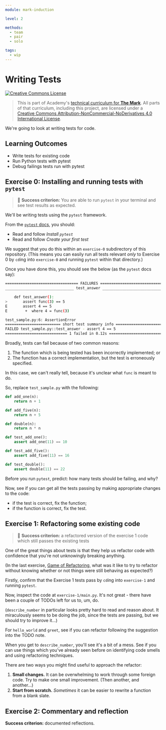 ```yaml
---
module: mark-induction

level: 2

methods:
  - team
  - pair
  - solo

tags:
  - wip
---
```


# Writing Tests

<a rel="license" href="http://creativecommons.org/licenses/by-nc-nd/4.0/"><img alt="Creative Commons License" style="border-width:0" src="https://i.creativecommons.org/l/by-nc-nd/4.0/88x31.png" /></a>

> This is part of Academy's [technical curriculum for **The Mark**](https://github.com/WeAreAcademy/curriculum-mark). All parts of that curriculum, including this project, are licensed under a <a rel="license" href="http://creativecommons.org/licenses/by-nc-nd/4.0/">Creative Commons Attribution-NonCommercial-NoDerivatives 4.0 International License</a>.

We're going to look at writing tests for code.

## Learning Outcomes

- Write tests for existing code
- Run Python tests with pytest
- Debug failings tests run with pytest

## Exercise 0: Installing and running tests with `pytest`

> 🎯 **Success criterion:** You are able to run `pytest` in your terminal and see test results as expected.

We'll be writing tests using the `pytest` framework.

From the [`pytest` docs](https://docs.pytest.org/en/stable/getting-started.html), you should:

- Read and follow _Install `pytest`_
- Read and follow _Create your first test_

We suggest that you do this within an `exercise-0` subdirectory of this repository. (This means you can easily run all tests relevant _only_ to Exercise 0 by `cd`ing into `exercise-0` and running `pytest` within that directory.)

Once you have done this, you should see the below (as the `pytest` docs say):

```bash
================================= FAILURES =================================
_______________________________ test_answer ________________________________

    def test_answer():
>       assert func(3) == 5
E       assert 4 == 5
E        +  where 4 = func(3)

test_sample.py:6: AssertionError
========================= short test summary info ==========================
FAILED test_sample.py::test_answer - assert 4 == 5
============================ 1 failed in 0.12s =============================
```

Broadly, tests can fail because of two common reasons:

1. The function which is being tested has been incorrectly implemented; or
2. The function has a correct implementation, but the test is erroneously specified.

In this case, we can't really tell, because it's unclear what `func` is meant to do.

So, replace `test_sample.py` with the following:

```py
def add_one(n):
    return n + 1

def add_five(n):
    return n + 5

def double(n):
    return n * n

def test_add_one():
    assert add_one(11) == 10

def test_add_five():
    assert add_five(11) == 16

def test_double():
    assert double(11) == 22
```

Before you run `pytest`, predict: how many tests should be failing, and why?

Now, see if you can get all the tests passing by making appropriate changes to the code:

- if the test is correct, fix the function;
- if the function is correct, fix the test.

## Exercise 1: Refactoring some existing code

> 🎯 **Success criterion:** a refactored version of the exercise 1 code which still passes the existing tests

One of the great things about tests is that they help us refactor code with confidence that you're not unknowingly breaking anything.

(In the last exercise, [Game of Refactoring](https://github.com/WeAreAcademy/mark-induction-proj--game-of-refactoring), what was it like to try to refactor without knowing whether or not things were still behaving as expected?)

Firstly, confirm that the Exercise 1 tests pass by `cd`ing into `exercise-1` and running `pytest`.

Now, inspect the code at `exercise-1/main.py`. It's not great - there have been a couple of TODOs left for us to, um, do.

(`describe_number` in particular looks pretty hard to read and reason about. It miraculously seems to be doing the job, since the tests are passing, but we should try to improve it...)

For `hello_world` and `greet`, see if you can refactor following the suggestion into the TODO note.

When you get to `describe_number`, you'll see it's a bit of a mess. See if you can use things which you've already seen before on identifying code smells and using refactoring techniques.

There are two ways you might find useful to approach the refactor:

1. **Small changes.** It can be overwhelming to work through some foreign code. Try to make one small improvement. (Then another, and another...)
2. **Start from scratch.** _Sometimes_ it can be easier to rewrite a function from a blank slate.

## Exercise 2: Commentary and reflection

**Success criterion:** documented reflections.
